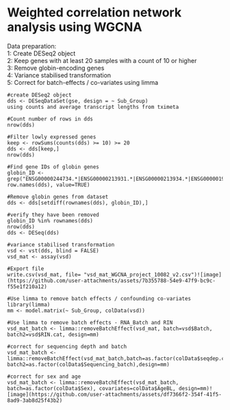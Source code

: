 # Weighted correlation network analysis using WGCNA

Data preparation:  
1: Create DESeq2 object  
2: Keep genes with at least 20 samples with a count of 10 or higher  
3: Remove globin-encoding genes  
4: Variance stabilised transformation  
5: Correct for batch-effects / co-variates using limma 

```
#create DESeq2 object
dds <- DESeqDataSet(gse, design = ~ Sub_Group)
using counts and average transcript lengths from tximeta

#Count number of rows in dds
nrow(dds)

#Filter lowly expressed genes
keep <- rowSums(counts(dds) >= 10) >= 20  
dds <- dds[keep,]
nrow(dds)

#Find gene IDs of globin genes
globin_ID <- grep("ENSG00000244734.*|ENSG00000213931.*|ENSG00000213934.*|ENSG00000196565.*|ENSG00000223609.*|ENSG00000206172.*|ENSG00000188536.*|ENSG00000130656.*|ENSG00000206177.*|ENSG00000086506.*", row.names(dds), value=TRUE) 

#Remove globin genes from dataset
dds <- dds[setdiff(rownames(dds), globin_ID),]

#verify they have been removed
globin_ID %in% rownames(dds)
nrow(dds)
dds <- DESeq(dds)

#variance stabilised transformation
vsd <- vst(dds, blind = FALSE)
vsd_mat <- assay(vsd)

#Export file
write.csv(vsd_mat, file= "vsd_mat_WGCNA_project_10082_v2.csv")![image](https://github.com/user-attachments/assets/7b355788-54e9-47f9-bc9c-f55e1f210a12)

#Use limma to remove batch effects / confounding co-variates
library(limma)
mm <- model.matrix(~ Sub_Group, colData(vsd))

#Use limma to remove batch effects - RNA_Batch and RIN
vsd_mat_batch <- limma::removeBatchEffect(vsd_mat, batch=vsd$Batch, batch2=vsd$RIN.cat, design=mm)

#correct for sequencing depth and batch
vsd_mat_batch <- limma::removeBatchEffect(vsd_mat_batch,batch=as.factor(colData$seqdep.cat), batch2=as.factor(colData$Sequencing_batch),design=mm)

#correct for sex and age
vsd_mat_batch <- limma::removeBatchEffect(vsd_mat_batch, batch=as.factor(colData$Sex), covariates=colData$AgeBL, design=mm)![image](https://github.com/user-attachments/assets/df7366f2-354f-41f5-8ad9-3ab8d25f43b2)
```
